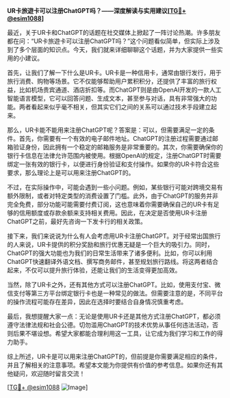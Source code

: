**UR卡旅遊卡可以注册ChatGPT吗？——深度解读与实用建议[[TG💪+ @esim1088](https://t.me/s/esim1088)]**

最近，关于UR卡和ChatGPT的话题在社交媒体上掀起了一阵讨论热潮。许多朋友都在问：“UR卡旅遊卡可以注册ChatGPT吗？”这个问题看似简单，但实际上涉及到了多个层面的知识点。今天，我们就来详细聊聊这个话题，并为大家提供一些实用的小建议。

首先，让我们了解一下什么是UR卡。UR卡是一种信用卡，通常由银行发行，用于旅行消费、购物等场景。它不仅能够帮助用户累积积分，还提供了丰富的旅行权益，比如机场贵宾通道、酒店折扣等。而ChatGPT则是由OpenAI开发的一款人工智能语言模型，它可以回答问题、生成文本，甚至参与对话，具有非常强大的功能。两者看起来似乎毫不相关，但其实它们之间的关系可以通过技术手段建立起来。

那么，UR卡能不能用来注册ChatGPT呢？答案是：可以，但需要满足一定的条件。首先，你需要有一个有效的电子邮件地址。ChatGPT的注册过程需要通过邮箱验证身份，因此拥有一个稳定的邮箱服务是非常重要的。其次，你需要确保你的银行卡信息在法律允许范围内被使用。根据OpenAI的规定，注册ChatGPT时需要绑定一张有效的银行卡，以便进行身份验证和支付操作。如果你的UR卡符合这些要求，那么理论上是可以用来注册ChatGPT的。

不过，在实际操作中，可能会遇到一些小问题。例如，某些银行可能对跨境交易有额外限制，或者对特定类型的消费设置了门槛。此外，由于ChatGPT的服务并非完全免费，部分功能可能需要付费订阅，这也意味着你需要确保自己的UR卡有足够的信用额度或存款余额来支持相关费用。因此，在决定是否使用UR卡注册ChatGPT之前，最好先咨询一下发卡行的相关政策。

接下来，我们来说说为什么有人会考虑用UR卡注册ChatGPT。对于经常出国旅行的人来说，UR卡提供的积分奖励和旅行优惠无疑是一个巨大的吸引力。同时，ChatGPT的强大功能也为我们的日常生活带来了诸多便利。比如，你可以利用ChatGPT快速翻译外语文档、撰写商务邮件，甚至规划旅行路线。将这两者结合起来，不仅可以提升旅行体验，还能让我们的生活变得更加高效。

当然，除了UR卡之外，还有其他方式可以注册ChatGPT。比如，使用支付宝、微信支付等第三方平台绑定银行卡也是一种常见的做法。但需要注意的是，不同平台的操作流程可能存在差异，因此在选择时要结合自身情况慎重考虑。

最后，我想提醒大家一点：无论是使用UR卡还是其他方式注册ChatGPT，都必须遵守法律法规和社会公德。切勿滥用ChatGPT的技术优势从事任何违法活动，否则后果不堪设想。希望大家都能合理利用这一工具，让它成为我们学习和工作的得力助手。

综上所述，UR卡是可以用来注册ChatGPT的，但前提是你需要满足相应的条件，并且了解相关的注意事项。希望本文能为你提供有价值的参考信息。如果你还有其他疑问，欢迎随时留言交流！

[[TG💪+ @esim1088](https://t.me/s/esim1088) ![Image](https://i.postimg.cc/4NQfJmqS/Snipaste-2025-05-13-00-14-12.png)]